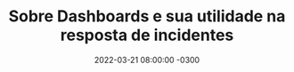 ---
layout: post 
title:  "Sobre Dashboards e sua utilidade na resposta de incidentes"
date:   2022-03-21 08:00:00 -0300
published: true
tag: "Edição #2 - 21.03.2022"
headline: "Sobre Dashboards e sua utilidade na resposta de incidentes"
highlight_title: "On the Brittleness of Dashboards"
highlight_url: "https://www.honeycomb.io/blog/brittleness-of-dashboards/"
highlight_autor: "Fred Hebert"
comentario: |-
    "As respostas de incidentes são, em sua grande maioria, atividades de máxima urgência e de enorme pressão para todos os envolvidos. A capacidade de responder rapidamente e desenvolver hipóteses adequadas que contribuam para restauração dos serviços requer que os engenheiros de plataforma (sysadmins) tenham um bom modelo mental de como o sistema funciona, o que representa o funcionamento normal, e quais prováveis variáveis podem ter relação com o evento. Qual o problema dos dashboards? Apesar de serem ferramentas adequadas em muitos contextos, ter dashboards complexos e repletos de informações não se traduz em uma melhor resposta de incidentes e na maioria das vezes resultam em times que intencionalmente despresam seus indicadores. A resposta eficaz de incidentes deve ser baseada na criação de alertas que sejam capazes de carregar o contexto do incidente, e oferecer aos respondentes apenas as informações relevantes que contribuam para identicar os fatos causadores. Nem mais, nem menos"
comentado_por: "Ricardo Coelho de Sousa"
comentado_por_linkedin: "http://www.linkedin.com/in/rcsousa1"
---